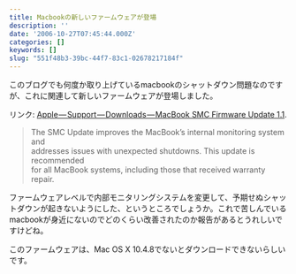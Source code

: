 ```yaml
---
title: Macbookの新しいファームウェアが登場
description: ''
date: '2006-10-27T07:45:44.000Z'
categories: []
keywords: []
slug: "551f48b3-39bc-44f7-83c1-02678217184f"
---
```

このブログでも何度か取り上げているmacbookのシャットダウン問題なのですが、これに関連して新しいファームウェアが登場しました。

リンク: [Apple — Support — Downloads — MacBook SMC Firmware Update 1.1](http://www.apple.com/support/downloads/macbooksmcfirmwareupdate11.html "Apple - Support - Downloads - MacBook SMC Firmware Update 1.1").

> The SMC Update improves the MacBook’s internal monitoring system and  
> addresses issues with unexpected shutdowns. This update is recommended  
> for all MacBook systems, including those that received warranty repair.

ファームウェアレベルで内部モニタリングシステムを変更して、予期せぬシャットダウンが起きないようにした、というところでしょうか。これで苦しんでいるmacbookが身近にないのでどのくらい改善されたのか報告があるとうれしいですけどね。

このファームウェアは、Mac OS X 10.4.8でないとダウンロードできないらしいです。